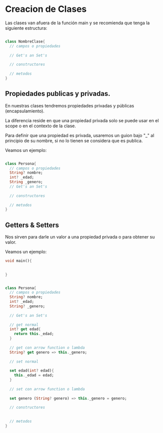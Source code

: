 # Creacion de Clases

Las clases van afuera de la función main y se recomienda que tenga la siguiente estructura:

```dart

class NombreClase{
  // campos o propiedades
  
  // Get's an Set's
  
  // constructores
  
  // metodos
}
```

## Propiedades publicas y privadas.

En nuestras clases tendremos propiedades privadas y públicas (encapsulamiento).

La diferencia reside en que una propiedad privada solo se puede usar en el scope o en el contexto de la clase.

Para definir que una propiedad es privada, usaremos un guion bajo "_" al principio de su nombre, si no lo tienen se considera que es publica.

Veamos un ejemplo:

```dart

class Persona{
  // campos o propiedades
  String? nombre;
  int? _edad;
  String _genero;
  // Get's an Set's
  
  // constructores
  
  // metodos
}
```

## Getters & Setters

Nos sirven para darle un valor a una propiedad privada o para obtener su valor.

Veamos un ejemplo:

```dart
void main(){
  
  
}


class Persona{
  // campos o propiedades
  String? nombre;
  int? _edad;
  String? _genero;
  
  // Get's an Set's
  
  // get normal
  int? get edad{
    return this._edad;
  }
  
  // get con arrow function o lambda
  String? get genero => this._genero;
  
  // set normal
  
  set edad(int? edad){
    this._edad = edad;
  }
  
  // set con arrow function o lambda
  
  set genero (String? genero) => this._genero = genero;
  
  // constructores
  
  
  // metodos
}
```

